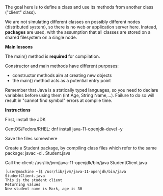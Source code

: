 The goal here is to define a class and use its methods from another class ("client" class).

We are not simulating different classes on possibly different nodes (distributed system), so there is no web or application server here.
Instead, **packages** are used, with the assumption that all classes are stored on a shared filesystem on a single node.

**Main lessons**

The main() method is **required** for compilation.

Constructor and main methods have different purposes:

- constructor methods aim at creating new objects
- the main() method acts as a potential entry point

Remember that Java is a statically typed languages, so you need to declare variables before using them (int Age, String Name,...).
Failure to do so will result in "cannot find symbol" errors at compile time.

**Instructions**

First, install the JDK

CentOS/Fedora/RHEL: dnf install java-11-openjdk-devel -y

Save the files somewhere

Create a Student package, by compiling class files which refer to the same package: javac -d . Student.java

Call the client: /usr/lib/jvm/java-11-openjdk/bin/java StudentClient.java

    [user@machine ~]$ /usr/lib/jvm/java-11-openjdk/bin/java StudentClient.java 
    This is the student client
    Returning values
    New student name is Mark, age is 30 
